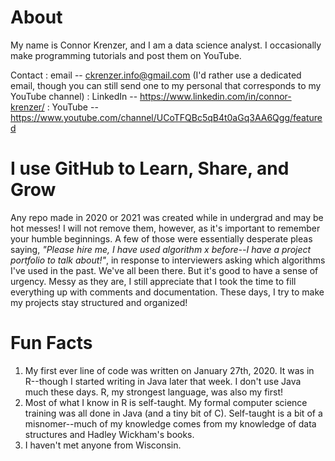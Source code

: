 # About
My name is Connor Krenzer, and I am a data science analyst. I occasionally make programming tutorials and post them on YouTube.

Contact
: email -- ckrenzer.info@gmail.com (I'd rather use a dedicated email, though you can still send one to my personal that corresponds to my YouTube channel)
: LinkedIn -- https://www.linkedin.com/in/connor-krenzer/
: YouTube -- https://www.youtube.com/channel/UCoTFQBc5qB4t0aGq3AA6Qgg/featured


# I use GitHub to Learn, Share, and Grow
Any repo made in 2020 or 2021 was created while in undergrad and may be hot messes! I will not remove them, however, as it's important to remember your humble beginnings. A few of those were essentially desperate pleas saying, *"Please hire me, I have used algorithm x before--I have a project portfolio to talk about!"*, in response to interviewers asking which algorithms I've used in the past. We've all been there. But it's good to have a sense of urgency. Messy as they are, I still appreciate that I took the time to fill everything up with comments and documentation. These days, I try to make my projects stay structured and organized!


# Fun Facts
1. My first ever line of code was written on January 27th, 2020. It was in R--though I started writing in Java later that week. I don't use Java much these days. R, my strongest language, was also my first!
1. Most of what I know in R is self-taught. My formal computer science training was all done in Java (and a tiny bit of C). Self-taught is a bit of a misnomer--much of my knowledge comes from my knowledge of data structures and Hadley Wickham's books.
1. I haven't met anyone from Wisconsin.
